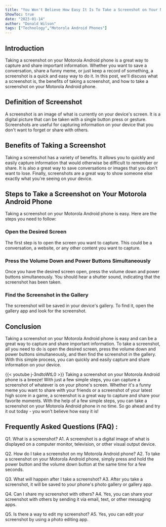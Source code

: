 ```yaml
---
title: "You Won't Believe How Easy It Is To Take a Screenshot on Your Motorola Android Phone!"
ShowToc: true 
date: "2023-01-14"
author: "Donald Wilson" 
tags: ["Technology","Motorola Android Phones"]
---
```

## Introduction

Taking a screenshot on your Motorola Android phone is a great way to capture and share important information. Whether you want to save a conversation, share a funny meme, or just keep a record of something, a screenshot is a quick and easy way to do it. In this post, we'll discuss what a screenshot is, the benefits of taking a screenshot, and how to take a screenshot on your Motorola Android phone. 

## Definition of Screenshot

A screenshot is an image of what is currently on your device's screen. It is a digital picture that can be taken with a single button press or gesture. Screenshots are useful for capturing information on your device that you don't want to forget or share with others. 

## Benefits of Taking a Screenshot

Taking a screenshot has a variety of benefits. It allows you to quickly and easily capture information that would otherwise be difficult to remember or share. It is also a great way to save conversations or images that you don't want to lose. Finally, screenshots are a great way to show someone else exactly what you're seeing on your device. 

## Steps to Take a Screenshot on Your Motorola Android Phone

Taking a screenshot on your Motorola Android phone is easy. Here are the steps you need to follow:

### Open the Desired Screen

The first step is to open the screen you want to capture. This could be a conversation, a website, or any other content you want to capture. 

### Press the Volume Down and Power Buttons Simultaneously

Once you have the desired screen open, press the volume down and power buttons simultaneously. You should hear a shutter sound, indicating that the screenshot has been taken. 

### Find the Screenshot in the Gallery

The screenshot will be saved in your device's gallery. To find it, open the gallery app and look for the screenshot. 

## Conclusion

Taking a screenshot on your Motorola Android phone is easy and can be a great way to capture and share important information. To take a screenshot, all you need to do is open the desired screen, press the volume down and power buttons simultaneously, and then find the screenshot in the gallery. With this simple process, you can quickly and easily capture and share information on your device.

{{< youtube j-3ndtoWtL0 >}} 
Taking a screenshot on your Motorola Android phone is a breeze! With just a few simple steps, you can capture a screenshot of whatever is on your phone's screen. Whether it's a funny meme you want to share with your friends or a screenshot of your latest high score in a game, a screenshot is a great way to capture and share your favorite moments. With the help of a few simple steps, you can take a screenshot on your Motorola Android phone in no time. So go ahead and try it out today - you won't believe how easy it is!

## Frequently Asked Questions (FAQ) :
Q1. What is a screenshot?
A1. A screenshot is a digital image of what is displayed on a computer monitor, television, or other visual output device.

Q2. How do I take a screenshot on my Motorola Android phone?
A2. To take a screenshot on your Motorola Android phone, simply press and hold the power button and the volume down button at the same time for a few seconds.

Q3. What will happen after I take a screenshot?
A3. After you take a screenshot, it will be saved to your phone's photo gallery or gallery app.

Q4. Can I share my screenshot with others?
A4. Yes, you can share your screenshot with others by sending it via email, text, or other messaging apps.

Q5. Is there a way to edit my screenshot?
A5. Yes, you can edit your screenshot by using a photo editing app.


